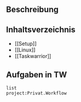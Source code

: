 ## Beschreibung
## Inhaltsverzeichnis
- [[Setup]]
- [[Linux]]
- [[Taskwarrior]]
## Aufgaben in TW
```tw
list
project:Privat.Workflow
```
